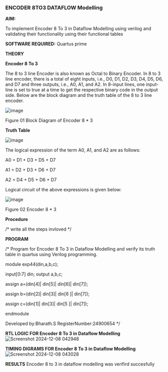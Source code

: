 ### ENCODER 8TO3 DATAFLOW Modelling

**AIM:**

To implement  Encoder 8 To 3 in Dataflow Modelling using verilog and validating their functionality using their functional tables

**SOFTWARE REQUIRED:** Quartus prime

**THEORY**

**Encoder 8 To 3**

The 8 to 3 line Encoder is also known as Octal to Binary Encoder. In 8 to 3 line encoder, there is a total of eight inputs, i.e., D0, D1, D2, D3, D4, D5, D6, and D7 and three outputs, i.e., A0, A1, and A2. In 8-input lines, one input-line is set to true at a time to get the respective binary code in the output side. Below are the block diagram and the truth table of the 8 to 3 line encoder.

![image](https://github.com/naavaneetha/ENCODER8TO3DATAFLOW/assets/154305477/0bc242c1-eb9e-4c47-afe5-30428470efc3)

Figure 01  Block Diagram of Encoder 8 * 3

**Truth Table**

![image](https://github.com/naavaneetha/ENCODER8TO3DATAFLOW/assets/154305477/35496b14-ae6e-4cd1-9abd-d6736b576575)

The logical expression of the term A0, A1, and A2 are as follows:

A0 = D1 + D3 + D5 + D7

A1 = D2 + D3 + D6 + D7

A2 = D4 + D5 + D6 + D7

Logical circuit of the above expressions is given below:

![image](https://github.com/naavaneetha/ENCODER8TO3DATAFLOW/assets/154305477/95acaee6-c873-4c75-89eb-ef09fb158053)

Figure 02  Encoder 8 * 3

**Procedure**

/* write all the steps invloved */

**PROGRAM**

/* Program for Encoder 8 To 3 in Dataflow Modelling and verify its truth table in quartus using Verilog programming. 

module exp44(din,a,b,c);

input[0:7] din;
output a,b,c;

assign a=(din[4]| din[5]| din[6]| din[7]);

assign b=(din[2]| din[3]| din[6 ]| din[7]);

assign c=(din[1]| din[3]| din[5 ]| din[7]);

endmodule

Developed by:Bharath.S
RegisterNumber:24900654
*/

**RTL LOGIC FOR Encoder 8 To 3 in Dataflow Modelling**
![Screenshot 2024-12-08 042948](https://github.com/user-attachments/assets/897d30fe-2b5c-44e0-b34c-2d990c658fbb)


**TIMING DIGRAMS FOR Encoder 8 To 3 in Dataflow Modelling**
![Screenshot 2024-12-08 043028](https://github.com/user-attachments/assets/34cfcb83-9acf-437f-935c-a6669661d3f2)


**RESULTS**
Encoder 8 to 3 in dataflow modelling was verifird succesfully




